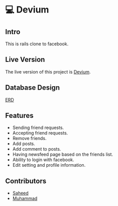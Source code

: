 
# :computer: Devium

## Intro
This is rails clone to facebook.

## Live Version
The live version of this project is [Devium](https://deviumio.herokuapp.com/).

## Database Design
[ERD](https://www.lucidchart.com/invitations/accept/02f604cf-c6bb-4e94-a595-4b3c6856d8a3)

## Features
- Sending friend requests.
- Accepting friend requests.
- Remove friends.
- Add posts.
- Add comment to posts.
- Having newsfeed page based on the friends list.
- Ability to login with facebook.
- Edit setting and profile information.

## Contributors
- [Saheed](https://github.com/suretrust)
- [Muhammad](https://github.com/mosaaleb)

